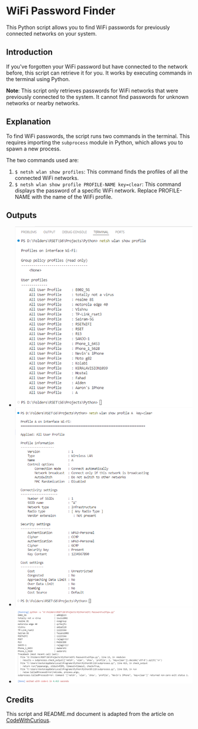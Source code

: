 # WiFi Password Finder
This Python script allows you to find WiFi passwords for previously connected networks on your system.

## Introduction
If you've forgotten your WiFi password but have connected to the network before, this script can retrieve it for you. It works by executing commands in the terminal using Python.

**Note**: This script only retrieves passwords for WiFi networks that were previously connected to the system. It cannot find passwords for unknown networks or nearby networks.

## Explanation
To find WiFi passwords, the script runs two commands in the terminal. This requires importing the `subprocess` module in Python, which allows you to spawn a new process.

The two commands used are:
1. `$ netsh wlan show profiles`: This command finds the profiles of all the connected WiFi networks.
2. `$ netsh wlan show profile PROFILE-NAME key=clear`: This command displays the password of a specific WiFi network. Replace PROFILE-NAME with the name of the WiFi profile.

## Outputs
- ![Terminal 1st code execution](terminalcode1.png)
- ![Terminal 2nd code execution](terminalcode2.png)
- ![Output](output.png)


## Credits
This script and README.md document is adapted from the article on [CodeWithCurious](https://codewithcurious.com/projects/find-wifi-passwords-using-python/).
